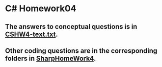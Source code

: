 # C# Homework04

## The answers to conceptual questions is in [CSHW4-text.txt](CSHW4-text.txt).

## Other coding questions are in the corresponding folders in [SharpHomeWork4](SharpHomework4).
